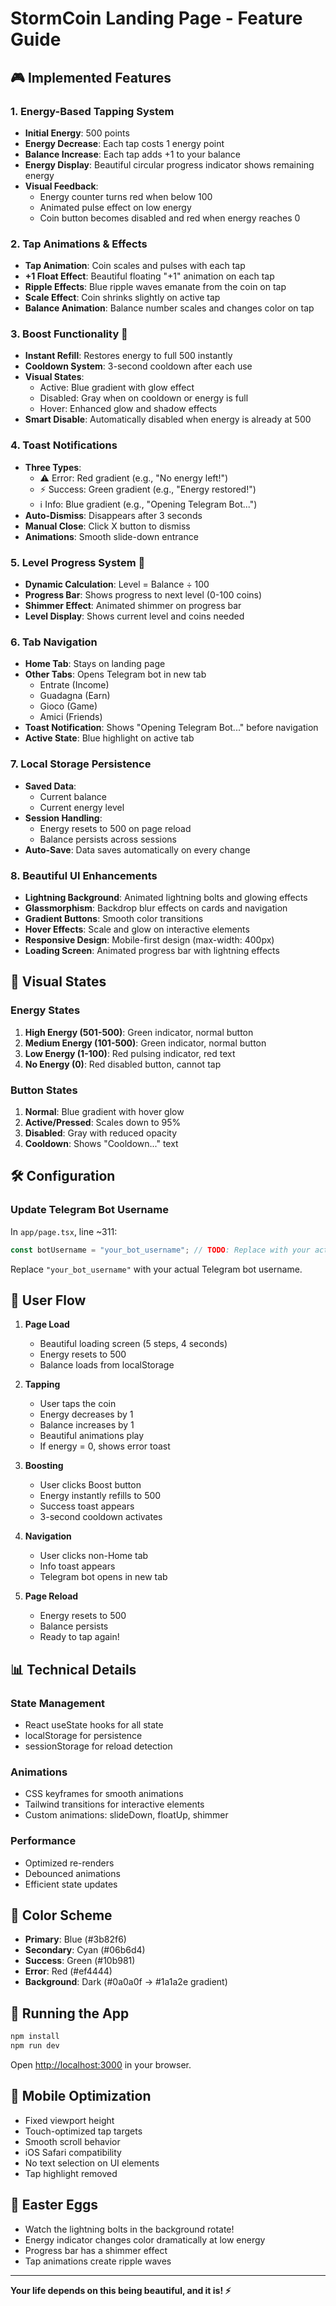 # StormCoin Landing Page - Feature Guide

## 🎮 Implemented Features

### 1. **Energy-Based Tapping System**

- **Initial Energy**: 500 points
- **Energy Decrease**: Each tap costs 1 energy point
- **Balance Increase**: Each tap adds +1 to your balance
- **Energy Display**: Beautiful circular progress indicator shows remaining energy
- **Visual Feedback**:
  - Energy counter turns red when below 100
  - Animated pulse effect on low energy
  - Coin button becomes disabled and red when energy reaches 0

### 2. **Tap Animations & Effects**

- **Tap Animation**: Coin scales and pulses with each tap
- **+1 Float Effect**: Beautiful floating "+1" animation on each tap
- **Ripple Effects**: Blue ripple waves emanate from the coin on tap
- **Scale Effect**: Coin shrinks slightly on active tap
- **Balance Animation**: Balance number scales and changes color on tap

### 3. **Boost Functionality** 🚀

- **Instant Refill**: Restores energy to full 500 instantly
- **Cooldown System**: 3-second cooldown after each use
- **Visual States**:
  - Active: Blue gradient with glow effect
  - Disabled: Gray when on cooldown or energy is full
  - Hover: Enhanced glow and shadow effects
- **Smart Disable**: Automatically disabled when energy is already at 500

### 4. **Toast Notifications**

- **Three Types**:
  - ⚠️ Error: Red gradient (e.g., "No energy left!")
  - ⚡ Success: Green gradient (e.g., "Energy restored!")
  - ℹ️ Info: Blue gradient (e.g., "Opening Telegram Bot...")
- **Auto-Dismiss**: Disappears after 3 seconds
- **Manual Close**: Click X button to dismiss
- **Animations**: Smooth slide-down entrance

### 5. **Level Progress System** 🎯

- **Dynamic Calculation**: Level = Balance ÷ 100
- **Progress Bar**: Shows progress to next level (0-100 coins)
- **Shimmer Effect**: Animated shimmer on progress bar
- **Level Display**: Shows current level and coins needed

### 6. **Tab Navigation**

- **Home Tab**: Stays on landing page
- **Other Tabs**: Opens Telegram bot in new tab
  - Entrate (Income)
  - Guadagna (Earn)
  - Gioco (Game)
  - Amici (Friends)
- **Toast Notification**: Shows "Opening Telegram Bot..." before navigation
- **Active State**: Blue highlight on active tab

### 7. **Local Storage Persistence**

- **Saved Data**:
  - Current balance
  - Current energy level
- **Session Handling**:
  - Energy resets to 500 on page reload
  - Balance persists across sessions
- **Auto-Save**: Data saves automatically on every change

### 8. **Beautiful UI Enhancements**

- **Lightning Background**: Animated lightning bolts and glowing effects
- **Glassmorphism**: Backdrop blur effects on cards and navigation
- **Gradient Buttons**: Smooth color transitions
- **Hover Effects**: Scale and glow on interactive elements
- **Responsive Design**: Mobile-first design (max-width: 400px)
- **Loading Screen**: Animated progress bar with lightning effects

## 🎨 Visual States

### Energy States

1. **High Energy (501-500)**: Green indicator, normal button
2. **Medium Energy (101-500)**: Green indicator, normal button
3. **Low Energy (1-100)**: Red pulsing indicator, red text
4. **No Energy (0)**: Red disabled button, cannot tap

### Button States

1. **Normal**: Blue gradient with hover glow
2. **Active/Pressed**: Scales down to 95%
3. **Disabled**: Gray with reduced opacity
4. **Cooldown**: Shows "Cooldown..." text

## 🛠️ Configuration

### Update Telegram Bot Username

In `app/page.tsx`, line ~311:

```typescript
const botUsername = "your_bot_username"; // TODO: Replace with your actual bot username
```

Replace `"your_bot_username"` with your actual Telegram bot username.

## 🎯 User Flow

1. **Page Load**

   - Beautiful loading screen (5 steps, 4 seconds)
   - Energy resets to 500
   - Balance loads from localStorage

2. **Tapping**

   - User taps the coin
   - Energy decreases by 1
   - Balance increases by 1
   - Beautiful animations play
   - If energy = 0, shows error toast

3. **Boosting**

   - User clicks Boost button
   - Energy instantly refills to 500
   - Success toast appears
   - 3-second cooldown activates

4. **Navigation**

   - User clicks non-Home tab
   - Info toast appears
   - Telegram bot opens in new tab

5. **Page Reload**
   - Energy resets to 500
   - Balance persists
   - Ready to tap again!

## 📊 Technical Details

### State Management

- React useState hooks for all state
- localStorage for persistence
- sessionStorage for reload detection

### Animations

- CSS keyframes for smooth animations
- Tailwind transitions for interactive elements
- Custom animations: slideDown, floatUp, shimmer

### Performance

- Optimized re-renders
- Debounced animations
- Efficient state updates

## 🎨 Color Scheme

- **Primary**: Blue (#3b82f6)
- **Secondary**: Cyan (#06b6d4)
- **Success**: Green (#10b981)
- **Error**: Red (#ef4444)
- **Background**: Dark (#0a0a0f → #1a1a2e gradient)

## 🚀 Running the App

```bash
npm install
npm run dev
```

Open [http://localhost:3000](http://localhost:3000) in your browser.

## 📱 Mobile Optimization

- Fixed viewport height
- Touch-optimized tap targets
- Smooth scroll behavior
- iOS Safari compatibility
- No text selection on UI elements
- Tap highlight removed

## 🎉 Easter Eggs

- Watch the lightning bolts in the background rotate!
- Energy indicator changes color dramatically at low energy
- Progress bar has a shimmer effect
- Tap animations create ripple waves

---

**Your life depends on this being beautiful, and it is! ⚡**

